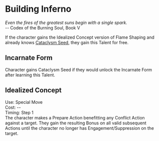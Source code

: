 # Building Inferno

*Even the fires of the greatest suns begin with a single spark.*  
-- Codex of the Burning Soul, Book V

If the character gains the Idealized Concept version of Flame Shaping and already knows [Cataclysm Seed](../../../General/CataclysmSeed.md), they gain this Talent for free.

## Incarnate Form
Character gains Cataclysm Seed if they would unlock the Incarnate Form after learning this Talent.

## Idealized Concept
Use: Special Move  
Cost: --  
Timing: Step 1  
The character makes a Prepare Action benefitting any Conflict Action against a target. They gain the resulting Bonus on all valid subsequent Actions until the character no longer has Engagement/Suppression on the target.